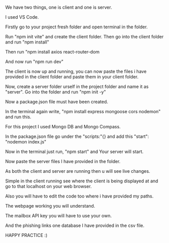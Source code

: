 We have two things, one is client and one is server. 

I used VS Code.

Firstly go to your project fresh folder and open terminal in the folder. 

Run "npm init vite" and create the client folder. Then go into the client folder and run "npm install"

Then run "npm install axios react-router-dom

And now run "npm run dev"

The client is now up and running, you can now paste the files i have provided in the client folder and paste them in your client folder.

Now, create a server folder urself in the project folder and name it as "server". Go into the folder and run "npm init -y"

Now a package.json file must have been created. 

In the terminal again write, "npm install express mongoose cors nodemon" and run this.

For this project I used Mongo DB and Mongo Compass.

In the package.json file go under the "scripts:"{} and add this "start": "nodemon index.js"

Now in the terminal just run, "npm start" and Your server will start.

Now paste the server files I have provided in the folder.

As both the client and server are running then u will see live changes. 

Simple in the client running see where the client is being displayed at and go to that localhost on your web browser. 

Also you will have to edit the code too where i have provided my paths.

The webpage working you will understand.

The mailbox API key you will have to use your own.

And the phishing links one database I have provided in the csv file.

HAPPY PRACTICE :)

